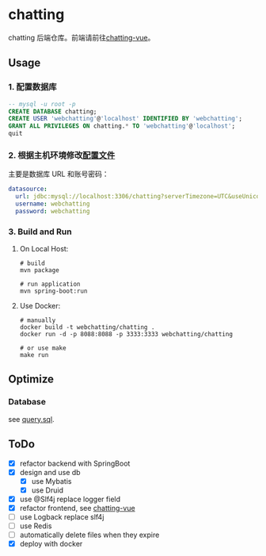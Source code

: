 # chatting

chatting 后端仓库。前端请前往[chatting-vue](https://github.com/WebChatting/chatting-vue)。

## Usage

### 1. 配置数据库

```sql
-- mysql -u root -p
CREATE DATABASE chatting;
CREATE USER 'webchatting'@'localhost' IDENTIFIED BY 'webchatting';
GRANT ALL PRIVILEGES ON chatting.* TO 'webchatting'@'localhost';
quit
```

### 2. 根据主机环境修改[配置文件](src/main/resources/application.yml)

主要是数据库 URL 和账号密码：

```yml
datasource:
  url: jdbc:mysql://localhost:3306/chatting?serverTimezone=UTC&useUnicode=true&characterEncoding=UTF-8&useSSL=false&allowPublicKeyRetrieval=true
  username: webchatting
  password: webchatting
```

### 3. Build and Run

1. On Local Host:

	```shell
	# build
	mvn package

	# run application
	mvn spring-boot:run
	```

2. Use Docker:

	```shell
	# manually
	docker build -t webchatting/chatting .
	docker run -d -p 8088:8088 -p 3333:3333 webchatting/chatting

	# or use make
	make run
	```

## Optimize
### Database
see [query.sql](src/main/resources/sql/query.sql).

## ToDo

- [x] refactor backend with SpringBoot
- [x] design and use db
  - [x] use Mybatis
  - [x] use Druid
- [x] use @Slf4j replace logger field
- [x] refactor frontend, see [chatting-vue](https://github.com/WebChatting/chatting-vue)
- [ ] use Logback replace slf4j
- [ ] use Redis
- [ ] automatically delete files when they expire
- [x] deploy with docker
